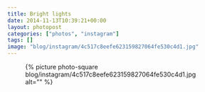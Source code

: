 ```yaml
---
title: Bright lights
date: 2014-11-13T10:39:21+00:00
layout: photopost
categories: ["photos", "instagram"]
tags: []
image: "blog/instagram/4c517c8eefe623159827064fe530c4d1.jpg"
---
```


<figure class="photo photo--square">
  {% picture photo-square blog/instagram/4c517c8eefe623159827064fe530c4d1.jpg alt="" %}
</figure>


